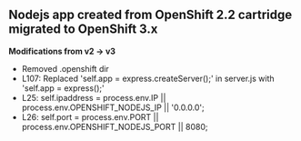 Nodejs app created from OpenShift 2.2 cartridge migrated to OpenShift 3.x
-------------------------------------------------------------------------

**Modifications from v2 -> v3**

* Removed .openshift dir
* L107: Replaced 'self.app = express.createServer();' in server.js with 'self.app = express();'
* L25: self.ipaddress = process.env.IP   || process.env.OPENSHIFT_NODEJS_IP || '0.0.0.0';
* L26: self.port      = process.env.PORT || process.env.OPENSHIFT_NODEJS_PORT || 8080;
